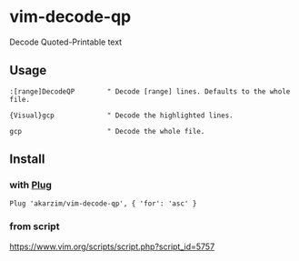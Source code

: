 # vim-decode-qp

Decode Quoted-Printable text

## Usage

~~~vim
:[range]DecodeQP        " Decode [range] lines. Defaults to the whole file.

{Visual}gcp             " Decode the highlighted lines.

gcp                     " Decode the whole file.
~~~

## Install

### with [Plug]

~~~vim
Plug 'akarzim/vim-decode-qp', { 'for': 'asc' }
~~~

### from script

https://www.vim.org/scripts/script.php?script_id=5757

[Plug]: https://github.com/junegunn/vim-plug
